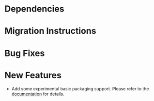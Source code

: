 Dependencies
============

Migration Instructions
======================

Bug Fixes
=========

New Features
============

* Add some experimental basic packaging support. Please refer to the
  [documentation](README.rst#packaging) for details.

